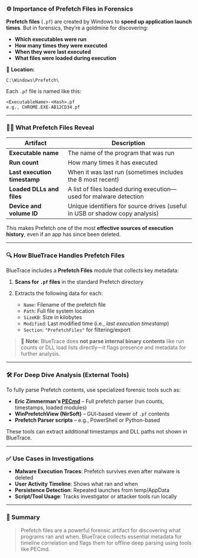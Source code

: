 ### ⚙️ Importance of **Prefetch Files** in Forensics

**Prefetch files** (`.pf`) are created by Windows to **speed up application launch times**. But in forensics, they’re a goldmine for discovering:

* **Which executables were run**
* **How many times they were executed**
* **When they were last executed**
* **What files were loaded during execution**

📁 **Location:**

```
C:\Windows\Prefetch\
```

Each `.pf` file is named like this:

```
<ExecutableName>-<Hash>.pf
e.g., CHROME.EXE-AB12CD34.pf
```

---

### 🕵️‍♂️ What Prefetch Files Reveal

| Artifact                     | Description                                                                  |
| ---------------------------- | ---------------------------------------------------------------------------- |
| **Executable name**          | The name of the program that was run                                         |
| **Run count**                | How many times it has executed                                               |
| **Last execution timestamp** | When it was last run (sometimes includes the 8 most recent)                  |
| **Loaded DLLs and files**    | A list of files loaded during execution—used for malware detection           |
| **Device and volume ID**     | Unique identifiers for source drives (useful in USB or shadow copy analysis) |

This makes Prefetch one of the most **effective sources of execution history**, even if an app has since been deleted.

---

### 🔍 How BlueTrace Handles Prefetch Files

BlueTrace includes a **Prefetch Files** module that collects key metadata:

1. **Scans for `.pf` files** in the standard Prefetch directory
2. Extracts the following data for each:

   * `Name`: Filename of the prefetch file
   * `Path`: Full file system location
   * `SizeKB`: Size in kilobytes
   * `Modified`: Last modified time (i.e., *last execution timestamp*)
   * `Section`: `"PrefetchFiles"` for filtering/export

> 🔸 **Note:** BlueTrace does **not parse internal binary contents** like run counts or DLL load lists directly—it flags presence and metadata for further analysis.

---

### 🛠 For Deep Dive Analysis (External Tools)

To fully parse Prefetch contents, use specialized forensic tools such as:

* **Eric Zimmerman's [PECmd](https://ericzimmerman.github.io/#!index.md)** – Full prefetch parser (run counts, timestamps, loaded modules)
* **WinPrefetchView (NirSoft)** – GUI-based viewer of `.pf` contents
* **Prefetch Parser scripts** – e.g., PowerShell or Python-based

These tools can extract additional timestamps and DLL paths not shown in BlueTrace.

---

### ✅ Use Cases in Investigations

* **Malware Execution Traces**: Prefetch survives even after malware is deleted
* **User Activity Timeline**: Shows what ran and when
* **Persistence Detection**: Repeated launches from temp/AppData
* **Script/Tool Usage**: Tracks investigator or attacker tools run locally

---

### 📘 Summary

> Prefetch files are a powerful forensic artifact for discovering what programs ran and when. BlueTrace collects essential metadata for timeline correlation and flags them for offline deep parsing using tools like PECmd.
